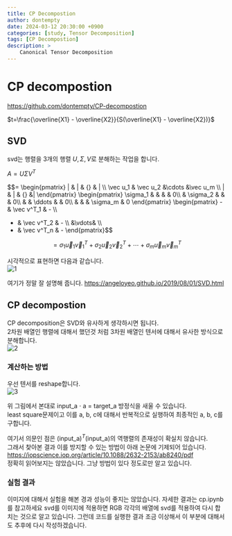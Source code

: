 ```yaml
---
title: CP Decompostion
author: dontempty
date: 2024-03-12 20:30:00 +0900
categories: [study, Tensor Decomposition]
tags: [CP Decompostion]
description: >
    Canonical Tensor Decomposition
---
```


# CP decompostion
<https://github.com/dontempty/CP-decompostion>

$t=\frac{\overline{X1} - \overline{X2}}{S(\overline{X1} - \overline{X2})}$

## SVD
svd는 행렬을 3개의 행렬 $U, \Sigma, V$로 분해하는 작업을 합니다.  

$A = U\Sigma V^T$  

$$= \begin{pmatrix} |  & | & {} & | \\\\
 \vec u_1 & \vec u_2 &\cdots &\vec u_m \\\\
 |  & | & {} &| \end{pmatrix} 
\begin{pmatrix} 
\sigma_1 &  &  &  & 0\\\\
 & \sigma_2 &  &  & 0\\\\
 & & \ddots &     & 0\\\\
 & & & \sigma_m   & 0
\end{pmatrix}
\begin{pmatrix}  - & \vec v^T_1 & - \\\\
- & \vec v^T_2 & - \\\\
  &\vdots& \\\\
- & \vec v^T_n & -
\end{pmatrix}$$  

$$= \sigma_1 \vec u_1 \vec v_1^T + \sigma_2 \vec u_2 \vec v_2^T +\cdots+ \sigma_m \vec u_m \vec v_m^T $$

시각적으로 표현하면 다음과 같습니다.  
![1](https://github.com/dontempty/tensor-decompostion/assets/155451345/2c256996-2bac-4f43-8a51-a529fe8b8d81)

여기가 정말 잘 설명해 줍니다.
<https://angeloyeo.github.io/2019/08/01/SVD.html>

## CP decompostion 
CP decomposition은 SVD와 유사하게 생각하시면 됩니다.   
2차원 배열인 행렬에 대해서 했던것 처럼 3차원 배열인 텐서에 대해서 유사한 방식으로 분해합니다.   
![2](https://github.com/dontempty/tensor-decompostion/assets/155451345/4380f47d-7bdd-4a5b-a3fc-753f2d8f7c6d)


### 계산하는 방법
우선 텐서를 reshape합니다.  
![3](https://github.com/dontempty/tensor-decompostion/assets/155451345/a6472ae1-c9e6-437d-a5cf-18f9d9005489)

위 그림에서 본대로 input_a $\cdot$ a = target_a 방정식을 새울 수 있습니다.  
least square문제이고 이를 a, b, c에 대해서 반복적으로 실행하여 최종적인 a, b, c를 구합니다.  

여기서 의문인 점은 (input_a)$^{T}$(input_a)의 역행렬의 존재성이 확실치 않습니다.  
그래서 찾아본 결과 이를 방지할 수 있는 방법이 아래 논문에 기제되어 있습니다.  
<https://iopscience.iop.org/article/10.1088/2632-2153/ab8240/pdf>  
정확히 읽어보지는 않았습니다. 그냥 방법이 있다 정도로만 알고 있습니다.

### 실험 결과 
이미지에 대해서 실험을 해본 경과 성능이 좋지는 않았습니다.
자세한 결과는 cp.ipynb를 참고하세요
svd를 이미지에 적용하면 RGB 각각의 배열에 svd를 적용하여 다시 합치는 것으로 알고 있습니다.
그런데 코드를 실행한 결과 조금 이상해서 이 부분에 대해서도 추후에 다시 작성하겠습니다.

